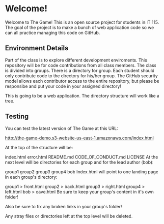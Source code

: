 # Welcome!

Welcome to The Game! This is an open source project for students in IT 115. The goal of the project is to make a bunch of web application code so we can all practice
managing this code on GitHub. 

## Environment Details

Part of the class is to explore different development enviroments. This repository will be for code contributions from all class members. The class is divided into groups.
There is a directory for group. Each student should only contribute code to the directory for his/her group. The GitHub security model allows each contributor access
to the entire repository, but please be responsibe and put your code in your assigned directory!

This is going to be a web application. The directory structure will work like a tree.

## Testing

You can test the latest version of The Game at this URL:

http://the-game-demo.s3-website-us-east-1.amazonaws.com/index.html

At the top of the structure will be:

index.html
error.html
README.md
CODE_OF_CONDUCT.md
LICENSE
At the next level will be directories for each group and for the lead author (bob):

group1
group2
group3
group4
bob
Index.html will point to one landing page in each group's directory:

group1 > front.html
group2 > back.html
group3 > right.html
group4 > left.html
bob > cave.html
Be sure to keep your group's content in it's own folder!

Also be sure to fix any broken links in your group's folder!

Any stray files or directories left at the top level will be deleted.
